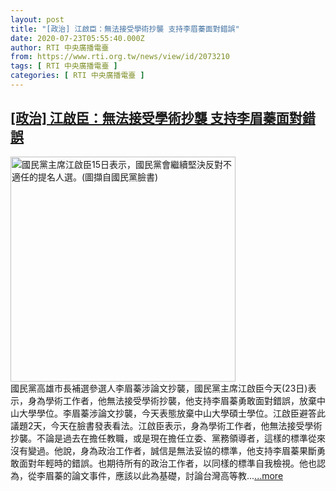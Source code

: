```yaml
---
layout: post
title: "[政治] 江啟臣：無法接受學術抄襲 支持李眉蓁面對錯誤"
date: 2020-07-23T05:55:40.000Z
author: RTI 中央廣播電臺
from: https://www.rti.org.tw/news/view/id/2073210
tags: [ RTI 中央廣播電臺 ]
categories: [ RTI 中央廣播電臺 ]
---
```

<!--1595483740000-->
[[政治] 江啟臣：無法接受學術抄襲 支持李眉蓁面對錯誤](https://www.rti.org.tw/news/view/id/2073210)
------

<div>
<img src="https://static.rti.org.tw/assets/thumbnails/2020/07/15/dd969559d6e457ada7a7f53917f3b3e4.png" width="360" alt="國民黨主席江啟臣15日表示，國民黨會繼續堅決反對不適任的提名人選。(圖擷自國民黨臉書)" title="國民黨主席江啟臣15日表示，國民黨會繼續堅決反對不適任的提名人選。(圖擷自國民黨臉書)"><br>國民黨高雄市長補選參選人李眉蓁涉論文抄襲，國民黨主席江啟臣今天(23日)表示，身為學術工作者，他無法接受學術抄襲，他支持李眉蓁勇敢面對錯誤，放棄中山大學學位。李眉蓁涉論文抄襲，今天表態放棄中山大學碩士學位。江啟臣避答此議題2天，今天在臉書發表看法。江啟臣表示，身為學術工作者，他無法接受學術抄襲。不論是過去在擔任教職，或是現在擔任立委、黨務領導者，這樣的標準從來沒有變過。他說，身為政治工作者，誠信是無法妥協的標準，他支持李眉蓁果斷勇敢面對年輕時的錯誤。也期待所有的政治工作者，以同樣的標準自我檢視。他也認為，從李眉蓁的論文事件，應該以此為基礎，討論台灣高等教...<a target="_blank" href="https://www.rti.org.tw/news/view/id/2073210">...more</a>
</div>
